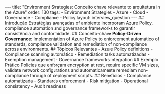 --- title: "Environment Strategies: Conceito chave relevante to arquitetura in the Azure" order: 130 tags: - Environment Strategies - Azure - Cloud - Governance - Compliance - Policy layout: interview_question --- ## Introdução Estratégias avançadas of ambiente incorporam Azure Policy, compliance automation and governance frameworks to garantir consistência and conformidade. ## Conceito-chave **Policy-Driven Governance**: Implementation of Azure Policy to enforcement automático of standards, compliance validation and remediation of non-compliance across environments. ## Tópicos Relevantes - Azure Policy definitions - Compliance scanning automático - Remediation tasks automatizadas - Exemption management - Governance frameworks integration ## Exemplo Prático Policies que enforçam encryption at rest, require specific VM sizes, validate network configurations and automaticamente remediam non-compliance through of deployment scripts. ## Benefícios - Compliance automatizada - Standards enforcement - Risk mitigation - Operational consistency - Audit readiness